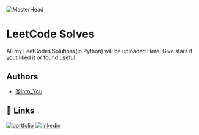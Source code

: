 
![MasterHead](https://github.com/Into-Y0u/Leetcode-Baby/blob/97d01f1e80f39722cdb0d08fa2f75638f9ba60b1/zzzzzz.gif)


# LeetCode Solves

All my LeetCodes Solutions(in Python) will be uploaded Here.
Give stars if yout liked it or found useful.


## Authors

- [@Into_You](https://leetcode.com/Into_You/)


## 🔗 Links
[![portfolio](https://img.shields.io/badge/my_portfolio-000?style=for-the-badge&logo=ko-fi&logoColor=white)](https://into-y0u.github.io/Portfolio1/)
[![linkedin](https://img.shields.io/badge/linkedin-0A66C2?style=for-the-badge&logo=linkedin&logoColor=white)](https://www.linkedin.com/in/arghyadev-sarkar/)


